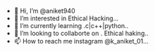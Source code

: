 - 👋 Hi, I’m @aniket940
- 👀 I’m interested in Ethical Hacking...
- 🌱 I’m currently learning .c|c++|python..
- 💞️ I’m looking to collaborte on . Ethical haking..
- 📫 How to reach me instagram @k_aniket_01...

<!---
aniket940/aniket940 is a ✨ special ✨ repository because its `README.md` (this file) appears on your GitHub profile.
You can click the Preview link to take a look at your changes.
--->
